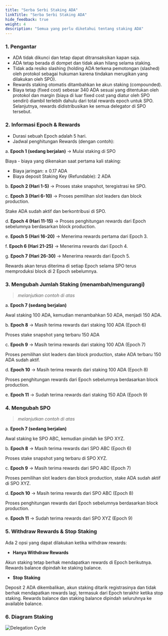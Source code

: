 ```yaml
---
title: "Serba Serbi Staking ADA"
linkTitle: "Serba Serbi Staking ADA"
hide_feedback: true
weight: 4
description: "Semua yang perlu diketahui tentang staking ADA"
---
```


### **1. Pengantar**
* ADA tidak dikunci dan tetap dapat ditransaksikan kapan saja.
* ADA tetap berada di dompet dan tidak akan hilang selama staking.
* Tidak ada resiko slashing (holding ADA terkena pemotongan (slashed) oleh protokol sebagai hukuman karena tindakan merugikan yang dilakukan oleh SPO).
* Rewards staking otomatis ditambahkan ke akun staking (compounded).
* Biaya tetap (fixed cost) sebesar 340 ADA sesuai yang ditentukan oleh protokol dan margin (biaya di luar fixed cost yang diatur oleh SPO sendiri) diambil terlebih dahulu dari total rewards epoch untuk SPO. Selanjutnya, rewards didistribusikan ke semua delegator di SPO tersebut.

### **2. Informasi Epoch & Rewards**
* Durasi sebuah Epoch adalah 5 hari.
* Jadwal penghitungan Rewards (dengan contoh):

a. **Epoch 1 (sedang berjalan)** → Mulai staking di SPO

Biaya - biaya yang dikenakan saat pertama kali staking:
* Biaya jaringan: ± 0.17 ADA
* Biaya deposit Staking Key (Refundable): 2 ADA

b. **Epoch 2 (Hari 1-5)** → Proses stake snapshot, teregistrasi ke SPO.

c. **Epoch 3 (Hari 6-10)** → Proses pemilihan slot leaders dan block production. 

Stake ADA sudah aktif dan berkontribusi di SPO.

d. **Epoch 4 (Hari 11-15)** → Proses penghitungan rewards dari Epoch sebelumnya berdasarkan block production.

e. **Epoch 5 (Hari 16-20)** → Menerima rewards pertama dari Epoch 3.

f. **Epoch 6 (Hari 21-25)** → Menerima rewards dari Epoch 4.

g. **Epoch 7 (Hari 26-30)** → Menerima rewards dari Epoch 5. 

Rewards akan terus diterima di setiap Epoch selama SPO terus memproduksi block di 2 Epoch sebelumnya.

### **3. Mengubah Jumlah Staking (menambah/mengurangi)**
> *melanjutkan contoh di atas*

a. **Epoch 7 (sedang berjalan)**

Awal staking 100 ADA, kemudian menambahkan 50 ADA, menjadi 150 ADA.

b. **Epoch 8** → Masih terima rewards dari staking 100 ADA (Epoch 6)

Proses stake snapshot yang terbaru 150 ADA

c. **Epoch 9** → Masih terima rewards dari staking 100 ADA (Epoch 7)

Proses pemilihan slot leaders dan block production, stake ADA terbaru 150 ADA sudah aktif.

d. **Epoch 10** → Masih terima rewards dari staking 100 ADA (Epoch 8)

Proses penghitungan rewards dari Epoch sebelumnya berdasarkan block production.

e. **Epoch 11** → Sudah terima rewards dari staking 150 ADA (Epoch 9)

### **4. Mengubah SPO**
> *melanjutkan contoh di atas*

a. **Epoch 7 (sedang berjalan)**

Awal staking ke SPO ABC, kemudian pindah ke SPO XYZ.

b. **Epoch 8** → Masih terima rewards dari SPO ABC (Epoch 6)

Proses stake snapshot yang terbaru di SPO XYZ.

c. **Epoch 9** → Masih terima rewards dari SPO ABC (Epoch 7)

Proses pemilihan slot leaders dan block production, stake ADA sudah aktif di SPO XYZ.

d. **Epoch 10** → Masih terima rewards dari SPO ABC (Epoch 8)

Proses penghitungan rewards dari Epoch sebelumnya berdasarkan block production.

e. **Epoch 11** → Sudah terima rewards dari SPO XYZ (Epoch 9)

### **5. Withdraw Rewards & Stop Staking**

Ada 2 opsi yang dapat dilakukan ketika withdraw rewards:
* **Hanya Withdraw Rewards**

Akun staking tetap berhak mendapatkan rewards di Epoch berikutnya.
Rewards balance dipindah ke staking balance.

* **Stop Staking**

Deposit 2 ADA dikembalikan, akun staking ditarik registrasinya dan tidak berhak mendapatkan rewards lagi, termasuk dari Epoch terakhir ketika stop staking.
Rewards balance dan staking balance dipindah seluruhnya ke available balance.

### **6. Diagram Staking**

![Delegation Cycle](https://aws1.discourse-cdn.com/business4/uploads/cardano/original/3X/6/2/6291c37441ab5cbaca7c188f81e00481e1cf1f36.jpeg)